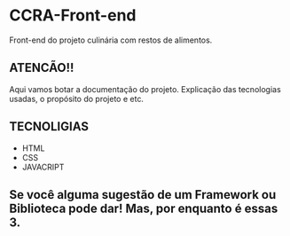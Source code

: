 # CCRA-Front-end
Front-end do projeto culinária com restos de alimentos.


## ATENCÃO!!
Aqui vamos botar a documentação do projeto. Explicação das tecnologias usadas, o propósito do projeto e etc.

## TECNOLIGIAS
  <ul>
    <li>
      HTML
    </li>
    <li>
      CSS
    </li>
    <li>
      JAVACRIPT
    </li>
  </ul>

  <h2>
    Se você alguma sugestão de um Framework ou Biblioteca pode dar! Mas, por enquanto é essas 3.
  </h2>
